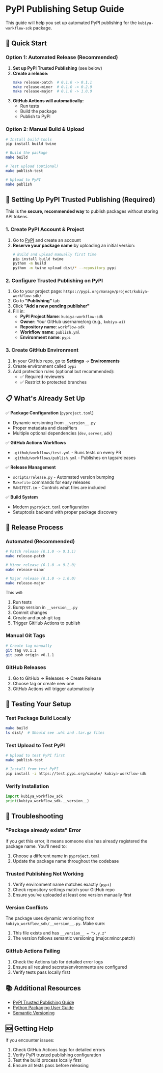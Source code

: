 # PyPI Publishing Setup Guide

This guide will help you set up automated PyPI publishing for the `kubiya-workflow-sdk` package.

## 🚀 Quick Start

### Option 1: Automated Release (Recommended)

1. **Set up PyPI Trusted Publishing** (see below)
2. **Create a release:**
   ```bash
   make release-patch  # 0.1.0 -> 0.1.1
   make release-minor  # 0.1.0 -> 0.2.0  
   make release-major  # 0.1.0 -> 1.0.0
   ```
3. **GitHub Actions will automatically:**
   - Run tests
   - Build the package
   - Publish to PyPI

### Option 2: Manual Build & Upload

```bash
# Install build tools
pip install build twine

# Build the package
make build

# Test upload (optional)
make publish-test

# Upload to PyPI
make publish
```

## 🔐 Setting Up PyPI Trusted Publishing (Required)

This is the **secure, recommended way** to publish packages without storing API tokens.

### 1. Create PyPI Account & Project

1. Go to [PyPI](https://pypi.org) and create an account
2. **Reserve your package name** by uploading an initial version:
   ```bash
   # Build and upload manually first time
   pip install build twine
   python -m build
   python -m twine upload dist/* --repository pypi
   ```

### 2. Configure Trusted Publishing on PyPI

1. Go to your project page: `https://pypi.org/manage/project/kubiya-workflow-sdk/`
2. Go to **"Publishing"** tab
3. Click **"Add a new pending publisher"**
4. Fill in:
   - **PyPI Project Name**: `kubiya-workflow-sdk`
   - **Owner**: Your GitHub username/org (e.g., `kubiya-ai`)
   - **Repository name**: `workflow-sdk`
   - **Workflow name**: `publish.yml`
   - **Environment name**: `pypi`

### 3. Create GitHub Environment

1. In your GitHub repo, go to **Settings** → **Environments**
2. Create environment called `pypi`
3. Add protection rules (optional but recommended):
   - ✅ Required reviewers
   - ✅ Restrict to protected branches

## 📋 What's Already Set Up

✅ **Package Configuration** (`pyproject.toml`)
- Dynamic versioning from `__version__.py`
- Proper metadata and classifiers
- Multiple optional dependencies (`dev`, `server`, `adk`)

✅ **GitHub Actions Workflows**
- `.github/workflows/test.yml` - Runs tests on every PR
- `.github/workflows/publish.yml` - Publishes on tags/releases

✅ **Release Management**
- `scripts/release.py` - Automated version bumping
- `Makefile` commands for easy releases
- `MANIFEST.in` - Controls what files are included

✅ **Build System**
- Modern `pyproject.toml` configuration
- Setuptools backend with proper package discovery

## 🔄 Release Process

### Automated (Recommended)
```bash
# Patch release (0.1.0 -> 0.1.1)
make release-patch

# Minor release (0.1.0 -> 0.2.0)  
make release-minor

# Major release (0.1.0 -> 1.0.0)
make release-major
```

This will:
1. Run tests
2. Bump version in `__version__.py`
3. Commit changes
4. Create and push git tag
5. Trigger GitHub Actions to publish

### Manual Git Tags
```bash
# Create tag manually
git tag v0.1.1
git push origin v0.1.1
```

### GitHub Releases
1. Go to GitHub → Releases → Create Release  
2. Choose tag or create new one
3. GitHub Actions will trigger automatically

## 🧪 Testing Your Setup

### Test Package Build Locally
```bash
make build
ls dist/  # Should see .whl and .tar.gz files
```

### Test Upload to Test PyPI
```bash
# Upload to test PyPI first
make publish-test

# Install from test PyPI
pip install -i https://test.pypi.org/simple/ kubiya-workflow-sdk
```

### Verify Installation
```python
import kubiya_workflow_sdk
print(kubiya_workflow_sdk.__version__)
```

## 🔧 Troubleshooting

### "Package already exists" Error
If you get this error, it means someone else has already registered the package name. You'll need to:
1. Choose a different name in `pyproject.toml`
2. Update the package name throughout the codebase

### Trusted Publishing Not Working
1. Verify environment name matches exactly (`pypi`)
2. Check repository settings match your GitHub repo
3. Ensure you've uploaded at least one version manually first

### Version Conflicts
The package uses dynamic versioning from `kubiya_workflow_sdk/__version__.py`. Make sure:
1. This file exists and has `__version__ = "x.y.z"`
2. The version follows semantic versioning (major.minor.patch)

### GitHub Actions Failing  
1. Check the Actions tab for detailed error logs
2. Ensure all required secrets/environments are configured
3. Verify tests pass locally first

## 📚 Additional Resources

- [PyPI Trusted Publishing Guide](https://docs.pypi.org/trusted-publishers/)
- [Python Packaging User Guide](https://packaging.python.org/)
- [Semantic Versioning](https://semver.org/)

## 🆘 Getting Help

If you encounter issues:
1. Check GitHub Actions logs for detailed errors
2. Verify PyPI trusted publishing configuration
3. Test the build process locally first
4. Ensure all tests pass before releasing 